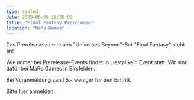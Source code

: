 ```yaml
---
type: sealed
date: 2025-06-06 18:30:00
title: "Final Fantasy Prerelease"
location: "MaRo Games"
---
```

Das Prerelease zum neuen "Universes Beyond"-Set "Final Fantasy" steht an!

Wie immer bei Prerelease-Events findet in Liestal kein Event statt.
Wir sind dafür bei MaRo Games in Birsfelden.

Bei Voranmeldung zahlt 5.- weniger für den Eintritt.

Bitte [hier](https://maro-games.ch/events/) anmelden.
